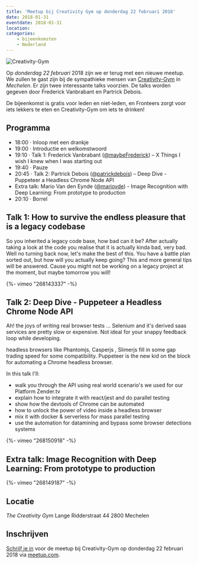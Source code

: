 ```yaml
---
title: 'Meetup bij Creativity Gym op donderdag 22 februari 2018'
date: 2018-01-31
eventdate: 2018-01-31
location:
categories:
    - bijeenkomsten
    - Nederland
---
```


![Creativity-Gym](/_img/bijeenkomsten/creativity.jpg)

Op _donderdag 22 februari_ 2018 zijn we er terug met een nieuwe meetup. We zullen te gast zijn bij de sympathieke mensen van [Creativity-Gym](http://www.thecreativitygym.be/) in _Mechelen_. Er zijn twee interessante talks voorzien. De talks worden gegeven door Frederick Vanbrabant en Partrick Debois.

De bijeenkomst is gratis voor leden en niet-leden, en Fronteers zorgt voor iets lekkers te eten en Creativity-Gym om iets te drinken!

## Programma

-   18:00 · Inloop met een drankje
-   19:00 · Introductie en welkomstwoord
-   19:10 · Talk 1: Frederick Vanbrabant ([@maybeFrederick](https://twitter.com/maybeFrederick)) – X Things I wish I knew when I was starting out
-   19:40 · Pauze
-   20:45 · Talk 2: Partrick Debois ([@patrickdebois](https://twitter.com/patrickdebois)) – Deep Dive - Puppeteer a Headless Chrome Node API
-   Extra talk: Mario Van den Eynde ([@mariovde](https://twitter.com/mariovde)) - Image Recognition with Deep Learning: From prototype to production
-   20:10 · Borrel

## Talk 1: How to survive the endless pleasure that is a legacy codebase

So you inherited a legacy code base, how bad can it be? After actually taking a look at the code you realise that it is actually kinda bad, very bad. Well no turning back now, let's make the best of this. You have a battle plan sorted out, but how will you actually keep going? This and more general tips will be answered. Cause you might not be working on a legacy project at the moment, but maybe tomorrow you will!

<div>
    {%- vimeo "268143337" -%}
</div>

## Talk 2: Deep Dive - Puppeteer a Headless Chrome Node API

Ah! the joys of writing real browser tests ... Selenium and it's derived saas services are pretty slow or expensive. Not ideal for your snappy feedback loop while developing.

headless browsers like Phantomjs, Casperjs , Slimerjs fill in some gap trading speed for some compatibility. Puppeteer is the new kid on the block for automating a Chrome headless browser.

In this talk I'll:

-   walk you through the API using real world scenario's we used for our Platform Zender.tv
-   explain how to integrate it with react/jest and do parallel testing
-   show how the devtools of Chrome can be automated
-   how to unlock the power of video inside a headless browser
-   mix it with docker & serverless for mass parallel testing
-   use the automation for datamining and bypass some browser detections systems

<div>
    {%- vimeo "268150918" -%}
</div>

## Extra talk: Image Recognition with Deep Learning: From prototype to production

<div>
    {%- vimeo "268149187" -%}
</div>

## Locatie

_The Creativity Gym_
Lange Ridderstraat 44
2800 Mechelen

## Inschrijven

[Schrijf je in](https://www.meetup.com/Fronteers-BE/events/247317475/) voor de meetup bij Creativity-Gym op donderdag 22 februari 2018 via [meetup.com](https://www.meetup.com/Fronteers-BE/events/247317475/).
